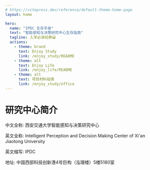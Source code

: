 ```yaml
---
# https://vitepress.dev/reference/default-theme-home-page
layout: home

hero:
  name: "IPDC 生存手册"
  text: "智能感知与决策研究中心生存指南"
  tagline: 入学必读经典😀
  actions:
    - theme: brand
      text: Enjoy Study
      link: /enjoy_study/README
    - theme: alt
      text: Enjoy Life
      link: /enjoy_life/README
    - theme: alt
      text: 项目材料指南
      link: /enjoy_study/office
---
```


# 研究中心简介

中文全称: 西安交通大学智能感知与决策研究中心

英文全称: Intelligent Perception and Decision Making Center of Xi'an Jiaotong University

英文缩写: IPDC

地址: 中国西部科技创新港4号巨构（泓理楼）5楼5180室